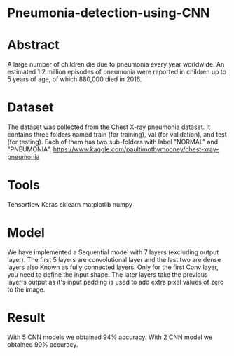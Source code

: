 # Pneumonia-detection-using-CNN


# Abstract 
A large number of children die due to pneumonia every year worldwide. An
estimated 1.2 million episodes of pneumonia were reported in children up to 5
years of age, of which 880,000 died in 2016.

# Dataset
The dataset was collected from the Chest X-ray pneumonia dataset. It contains
three folders named train (for training), val (for validation), and test (for testing).
Each of them has two sub-folders with label "NORMAL" and "PNEUMONIA".
https://www.kaggle.com/paultimothymooney/chest-xray-pneumonia

# Tools
Tensorflow
Keras
sklearn
matplotlib
numpy

# Model
We have implemented a Sequential model with 7 layers (excluding output
layer). The first 5 layers are convolutional layer and the last two are dense
layers also Known as fully connected layers. Only for the first Conv layer, you
need to define the input shape. The later layers take the previous layer's output
as it's input padding is used to add extra pixel values of zero to the image.

# Result
With 5 CNN models we obtained 94% accuracy.
With 2 CNN model we obtained 90% accuracy.

